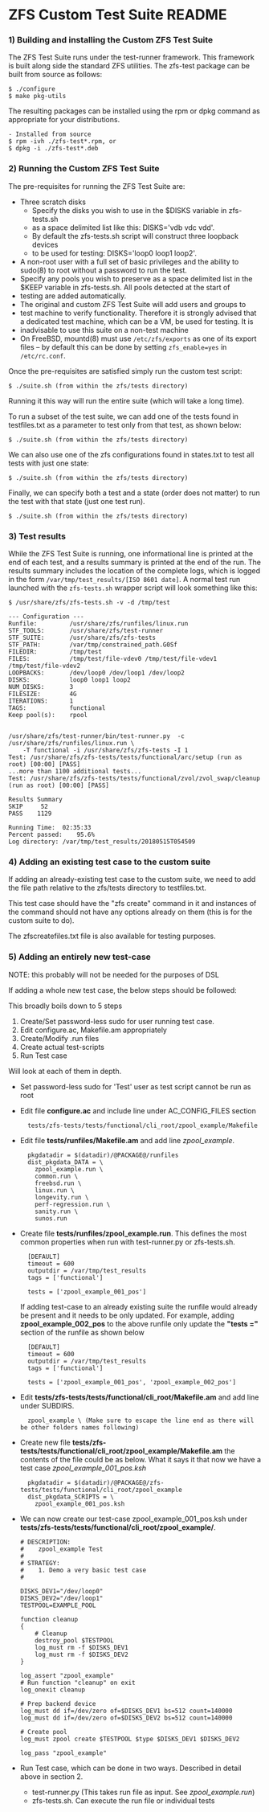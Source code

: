 
# ZFS Custom Test Suite README

### 1) Building and installing the Custom ZFS Test Suite

The ZFS Test Suite runs under the test-runner framework.  This framework
is built along side the standard ZFS utilities. The zfs-test package can
be built from source as follows:

    $ ./configure
    $ make pkg-utils

The resulting packages can be installed using the rpm or dpkg command as
appropriate for your distributions.

    - Installed from source
    $ rpm -ivh ./zfs-test*.rpm, or
    $ dpkg -i ./zfs-test*.deb

### 2) Running the Custom ZFS Test Suite

The pre-requisites for running the ZFS Test Suite are:

* Three scratch disks
    * Specify the disks you wish to use in the $DISKS variable in zfs-tests.sh
    * as a space delimited list like this: DISKS='vdb vdc vdd'.
    * By default the zfs-tests.sh script will construct three loopback devices
    * to be used for testing: DISKS='loop0 loop1 loop2'.
* A non-root user with a full set of basic privileges and the ability
  to sudo(8) to root without a password to run the test.
* Specify any pools you wish to preserve as a space delimited list in
  the $KEEP variable in zfs-tests.sh. All pools detected at the start of
* testing are added automatically.
* The original and custom ZFS Test Suite will add users and groups to
* test machine to verify functionality.  Therefore it is strongly advised that a
  dedicated test machine, which can be a VM, be used for testing. It is
* inadvisable to use this suite on a non-test machine
* On FreeBSD, mountd(8) must use `/etc/zfs/exports`
  as one of its export files – by default this can be done by setting
  `zfs_enable=yes` in `/etc/rc.conf`.

Once the pre-requisites are satisfied simply run the custom test script:

    $ ./suite.sh (from within the zfs/tests directory)

Running it this way will run the entire suite (which will take a long time).

To run a subset of the test suite, we can add one of the tests found in
testfiles.txt as a parameter to test only from that test, as shown below:

    $ ./suite.sh (from within the zfs/tests directory)

We can also use one of the zfs configurations found in states.txt to test all
tests with just one state:

    $ ./suite.sh (from within the zfs/tests directory)

Finally, we can specify both a test and a state (order does not matter) to run
the test with that state (just one test run).

    $ ./suite.sh (from within the zfs/tests directory)

### 3) Test results

While the ZFS Test Suite is running, one informational line is printed at the
end of each test, and a results summary is printed at the end of the run. The
results summary includes the location of the complete logs, which is logged in
the form `/var/tmp/test_results/[ISO 8601 date]`.  A normal test run launched
with the `zfs-tests.sh` wrapper script will look something like this:

    $ /usr/share/zfs/zfs-tests.sh -v -d /tmp/test

    --- Configuration ---
    Runfile:         /usr/share/zfs/runfiles/linux.run
    STF_TOOLS:       /usr/share/zfs/test-runner
    STF_SUITE:       /usr/share/zfs/zfs-tests
    STF_PATH:        /var/tmp/constrained_path.G0Sf
    FILEDIR:         /tmp/test
    FILES:           /tmp/test/file-vdev0 /tmp/test/file-vdev1 /tmp/test/file-vdev2
    LOOPBACKS:       /dev/loop0 /dev/loop1 /dev/loop2
    DISKS:           loop0 loop1 loop2
    NUM_DISKS:       3
    FILESIZE:        4G
    ITERATIONS:      1
    TAGS:            functional
    Keep pool(s):    rpool


    /usr/share/zfs/test-runner/bin/test-runner.py  -c /usr/share/zfs/runfiles/linux.run \
        -T functional -i /usr/share/zfs/zfs-tests -I 1
    Test: /usr/share/zfs/zfs-tests/tests/functional/arc/setup (run as root) [00:00] [PASS]
    ...more than 1100 additional tests...
    Test: /usr/share/zfs/zfs-tests/tests/functional/zvol/zvol_swap/cleanup (run as root) [00:00] [PASS]

    Results Summary
    SKIP     52
    PASS    1129

    Running Time:  02:35:33
    Percent passed:    95.6%
    Log directory: /var/tmp/test_results/20180515T054509

### 4) Adding an existing test case to the custom suite

If adding an already-existing test case to the custom suite, we need to
add the file path relative to the zfs/tests directory to testfiles.txt.

This test case should have the "zfs create" command in it and instances of
the command should not have any options already on them (this is for the
custom suite to do).

The zfscreatefiles.txt file is also available for testing purposes.

### 5) Adding an entirely new test-case

NOTE: this probably will not be needed for the purposes of DSL

If adding a whole new test case, the below steps should be followed:

This broadly boils down to 5 steps
1. Create/Set password-less sudo for user running test case.
2. Edit configure.ac, Makefile.am appropriately
3. Create/Modify .run files
4. Create actual test-scripts
5. Run Test case

Will look at each of them in depth.

* Set password-less sudo for 'Test' user as test script cannot be run as root
* Edit file **configure.ac** and include line under AC_CONFIG_FILES section
  ~~~~
    tests/zfs-tests/tests/functional/cli_root/zpool_example/Makefile
  ~~~~
* Edit file **tests/runfiles/Makefile.am** and add line *zpool_example*.
  ~~~~
    pkgdatadir = $(datadir)/@PACKAGE@/runfiles
    dist_pkgdata_DATA = \
      zpool_example.run \
      common.run \
      freebsd.run \
      linux.run \
      longevity.run \
      perf-regression.run \
      sanity.run \
      sunos.run
  ~~~~
* Create file **tests/runfiles/zpool_example.run**. This defines the most
  common properties when run with test-runner.py or zfs-tests.sh.
  ~~~~
    [DEFAULT]
    timeout = 600
    outputdir = /var/tmp/test_results
    tags = ['functional']

    tests = ['zpool_example_001_pos']
  ~~~~
  If adding test-case to an already existing suite the runfile would
  already be present and it needs to be only updated. For example, adding
  **zpool_example_002_pos** to the above runfile only update the **"tests ="**
  section of the runfile as shown below
  ~~~~
    [DEFAULT]
    timeout = 600
    outputdir = /var/tmp/test_results
    tags = ['functional']

    tests = ['zpool_example_001_pos', 'zpool_example_002_pos']
  ~~~~

* Edit **tests/zfs-tests/tests/functional/cli_root/Makefile.am** and add line
  under SUBDIRS.
  ~~~~
    zpool_example \ (Make sure to escape the line end as there will be other folders names following)
  ~~~~
* Create new file **tests/zfs-tests/tests/functional/cli_root/zpool_example/Makefile.am**
  the contents of the file could be as below. What it says it that now we have
  a test case *zpool_example_001_pos.ksh*
  ~~~~
    pkgdatadir = $(datadir)/@PACKAGE@/zfs-tests/tests/functional/cli_root/zpool_example
    dist_pkgdata_SCRIPTS = \
      zpool_example_001_pos.ksh
  ~~~~
* We can now create our test-case zpool_example_001_pos.ksh under
  **tests/zfs-tests/tests/functional/cli_root/zpool_example/**.
  ~~~~
  # DESCRIPTION:
  #    zpool_example Test
  #
  # STRATEGY:
  #    1. Demo a very basic test case
  #

  DISKS_DEV1="/dev/loop0"
  DISKS_DEV2="/dev/loop1"
  TESTPOOL=EXAMPLE_POOL

  function cleanup
  {
      # Cleanup
      destroy_pool $TESTPOOL
      log_must rm -f $DISKS_DEV1
      log_must rm -f $DISKS_DEV2
  }

  log_assert "zpool_example"
  # Run function "cleanup" on exit
  log_onexit cleanup

  # Prep backend device
  log_must dd if=/dev/zero of=$DISKS_DEV1 bs=512 count=140000
  log_must dd if=/dev/zero of=$DISKS_DEV2 bs=512 count=140000

  # Create pool
  log_must zpool create $TESTPOOL $type $DISKS_DEV1 $DISKS_DEV2

  log_pass "zpool_example"
  ~~~~
* Run Test case, which can be done in two ways. Described in detail above in
  section 2.
    * test-runner.py (This takes run file as input. See *zpool_example.run*)
    * zfs-tests.sh. Can execute the run file or individual tests
